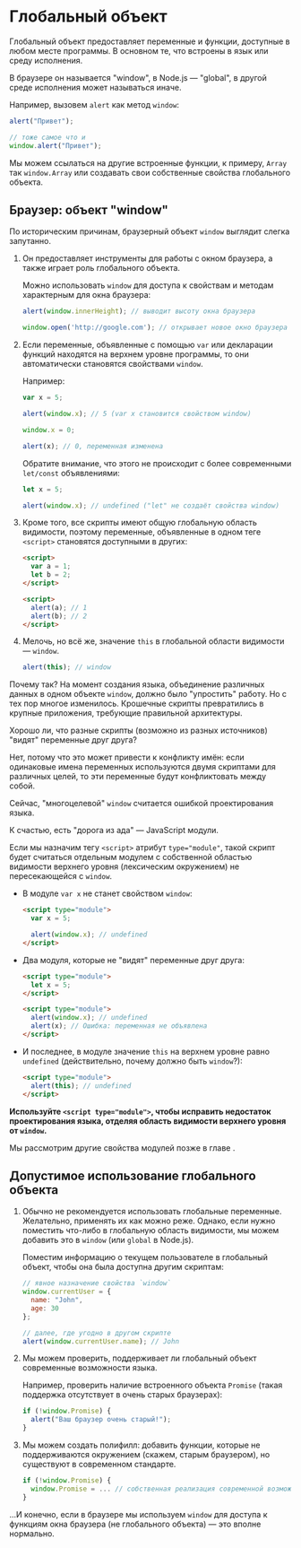 
# Глобальный объект

Глобальный объект предоставляет переменные и функции, доступные в любом месте программы. В основном те, что встроены в язык или среду исполнения.

В браузере он называется "window", в Node.js — "global", в другой среде исполнения может называться иначе.

Например, вызовем `alert` как метод `window`:

```js run
alert("Привет");

// тоже самое что и
window.alert("Привет");
```

Мы можем ссылаться на другие встроенные функции, к примеру, `Array` так `window.Array` или создавать свои собственные свойства глобального объекта.

## Браузер: объект "window"

По историческим причинам, браузерный объект `window` выглядит слегка запутанно.

1. Он предоставляет инструменты для работы с окном браузера, а также играет роль глобального объекта.

    Можно использовать `window` для доступа к свойствам и методам характерным для окна браузера:

    ```js run
    alert(window.innerHeight); // выводит высоту окна браузера

    window.open('http://google.com'); // открывает новое окно браузера
    ```

2. Если переменные, объявленные с помощью `var` или декларации функций находятся на верхнем уровне программы, то они автоматически становятся свойствами `window`.

    Например:
    ```js untrusted run no-strict refresh
    var x = 5;

    alert(window.x); // 5 (var x становится свойством window)

    window.x = 0;

    alert(x); // 0, переменная изменена
    ```

    Обратите внимание, что этого не происходит с более современными `let/const` объявлениями:

    ```js untrusted run no-strict refresh
    let x = 5;

    alert(window.x); // undefined ("let" не создаёт свойства window)
    ```

3. Кроме того, все скрипты имеют общую глобальную область видимости, поэтому переменные, объявленные в одном теге `<script>` становятся доступными в других:

    ```html run
    <script>
      var a = 1;
      let b = 2;
    </script>

    <script>
      alert(a); // 1
      alert(b); // 2
    </script>
    ```

4. Мелочь, но всё же, значение `this` в глобальной области видимости — `window`.

    ```js untrusted run no-strict refresh
    alert(this); // window
    ```

Почему так? На момент создания языка, объединение различных данных в одном объекте `window`, должно было "упростить" работу. Но с тех пор многое изменилось. Крошечные скрипты превратились в крупные приложения, требующие правильной архитектуры.

Хорошо ли, что разные скрипты (возможно из разных источников) "видят" переменные друг друга?

Нет, потому что это может привести к конфликту имён: если одинаковые имена переменных используются двумя скриптами для различных целей, то эти переменные будут конфликтовать между собой.

Сейчас, "многоцелевой" `window` считается ошибкой проектирования языка.

К счастью, есть "дорога из ада" — JavaScript модули.

Если мы назначим тегу `<script>` атрибут `type="module"`, такой скрипт будет считаться отдельным модулем с собственной областью видимости верхнего уровня (лексическим окружением) не пересекающейся с `window`.

- В модуле `var x` не станет свойством `window`:

    ```html run
    <script type="module">
      var x = 5;

      alert(window.x); // undefined
    </script>
    ```

- Два модуля, которые не "видят" переменные друг друга:

    ```html run
    <script type="module">
      let x = 5;
    </script>

    <script type="module">
      alert(window.x); // undefined
      alert(x); // Ошибка: переменная не объявлена
    </script>
    ```

- И последнее, в модуле значение `this` на верхнем уровне равно `undefined` (действительно, почему должно быть `window`?):

    ```html run
    <script type="module">
      alert(this); // undefined
    </script>
    ```

**Используйте `<script type="module">`, чтобы исправить недостаток проектирования языка, отделяя область видимости верхнего уровня от `window`.**

Мы рассмотрим другие свойства модулей позже в главе [](info:modules).

## Допустимое использование глобального объекта

1. Обычно не рекомендуется использовать глобальные переменные. Желательно, применять их как можно реже. Однако, если нужно поместить что-либо в глобальную область видимости, мы можем добавить это в `window` (или `global` в Node.js).

    Поместим информацию о текущем пользователе в глобальный объект, чтобы она была доступна другим скриптам:

    ```js run
    // явное назначение свойства `window`
    window.currentUser = {
      name: "John",
      age: 30
    };

    // далее, где угодно в другом скрипте
    alert(window.currentUser.name); // John
    ```

2. Мы можем проверить, поддерживает ли глобальный объект современные возможности языка.

    Например, проверить наличие встроенного объекта `Promise` (такая поддержка отсутствует в очень старых браузерах):
    ```js run
    if (!window.Promise) {
      alert("Ваш браузер очень старый!");
    }
    ```

3. Мы можем создать полифилл: добавить функции, которые не поддерживаются окружением (скажем, старым браузером), но существуют в современном стандарте.

    ```js run
    if (!window.Promise) {
      window.Promise = ... // собственная реализация современной возможности языка
    }
    ```

...И конечно, если в браузере мы используем `window` для доступа к функциям окна браузера (не глобального объекта) — это вполне нормально.
